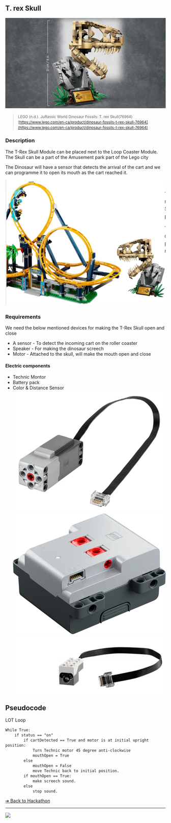 ## T. rex Skull

![T. rex Skull](images/dinosaur-fossils.png)

> <small>LEGO  (n.d.). JuRassic World Dinosaur Fossils: T. rex Skull(76964)
[https://www.lego.com/en-ca/product/dinosaur-fossils-t-rex-skull-76964](https://www.lego.com/en-ca/product/dinosaur-fossils-t-rex-skull-76964)</small>

### Description
The T-Rex Skull Module can be placed 
next to the Loop Coaster Module. The 
Skull can be a part of the Amusement park 
part of the Lego city

The Dinosaur will have a sensor that 
detects the arrival of the cart and we can 
programme it to open its mouth as the cart 
reached it.

![Rolling Coaster](images/Rolling-Coaster.png)

### Requirements
We need the below mentioned devices for 
making the T-Rex Skull open and close
- A sensor - To detect the incoming cart on 
the roller coaster
- Speaker - For making the dinosaur 
screech
- Motor - Attached to the skull, will make the 
mouth open and close

#### Electric components
- Technic Montor
- Battery pack
- Color & Distance Sensor
![88](images/loop-coaster-88013.png)
![89](images/loop-coaster-88015.png)
![90](images/loop3.png)

## Pseudocode
LOT Loop

```
While True:
    if status == "on"
        if cartDetected == True and motor is at initial upright position:
            Turn Technic motor 45 degree anti-clockwise
            mouthOpen = True 
        else 
            mouthOpen = False
            move Technic back to initial position.
        if mouthOpen == True:
            make screech sound.
        else 
            stop sound.
```

[&#10132; Back to Hackathon](https://github.com/BrickMMO/hackathon-set/blob/main/index.markdown)

---

<a href="https://brickmmo.com">
<img src="https://brickmmo.com/images/brickmmo-logo-horizontal.jpg" width="100">
</a>
